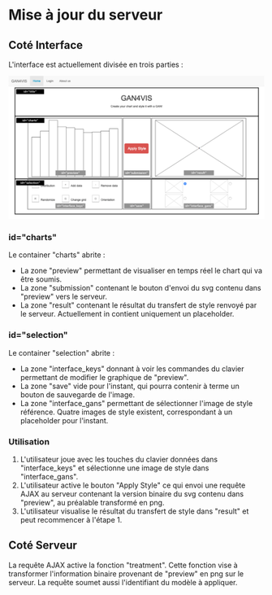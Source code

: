 # Mise à jour du serveur

## Coté Interface

L'interface est actuellement divisée en trois parties :

![Architecture de la page](index_explained.png)

### id="charts"

Le container "charts" abrite :
 - La zone "preview" permettant de visualiser en temps réel le chart qui va être soumis.
 - La zone "submission" contenant le bouton d'envoi du svg contenu dans "preview" vers le serveur.
 - La zone "result" contenant le résultat du transfert de style renvoyé par le serveur. Actuellement in contient uniquement un placeholder.

### id="selection"

Le container "selection" abrite :
 - La zone "interface_keys" donnant à voir les commandes du clavier permettant de modifier le graphique de "preview".
 - La zone "save" vide pour l'instant, qui pourra contenir à terme un bouton de sauvegarde de l'image.
 - La zone "interface_gans" permettant de sélectionner l'image de style référence. Quatre images de style existent, correspondant à un placeholder pour l'instant.

### Utilisation

1. L'utilisateur joue avec les touches du clavier données dans "interface_keys" et sélectionne une image de style dans "interface_gans".
2. L'utilisateur active le bouton "Apply Style" ce qui envoi une requête AJAX au serveur contenant la version binaire du svg contenu dans "preview", au préalable transformé en png.
3. L'utilisateur visualise le résultat du transfert de style dans "result" et peut recommencer à l'étape 1.

## Coté Serveur

La requête AJAX active la fonction "treatment". Cette fonction vise à transformer l'information binaire provenant de "preview" en png sur le serveur. La requête soumet aussi l'identifiant du modèle à appliquer.
